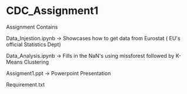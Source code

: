 # CDC_Assignment1
Assignment Contains

Data_Injestion.ipynb -> Showcases how to get data from Eurostat ( EU's official Statistics Dept)  

Data_Analysis.ipynb -> Fills in the NaN's using missforest followed by K-Means Clustering   

Assigment1.ppt -> Powerpoint Presentation   

Requirement.txt  
